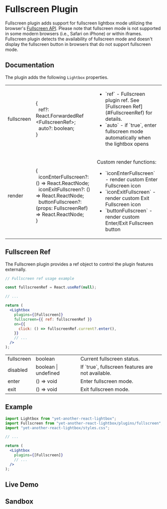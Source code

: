 # Fullscreen Plugin

Fullscreen plugin adds support for fullscreen lightbox mode utilizing the
browser's
[Fullscreen API](https://developer.mozilla.org/en-US/docs/Web/API/Fullscreen_API).
Please note that fullscreen mode is not supported in some modern browsers (i.e.,
Safari on iPhone) or within iframes. Fullscreen plugin detects the availability
of fullscreen mode and doesn't display the fullscreen button in browsers that do
not support fullscreen mode.

## Documentation

The plugin adds the following `Lightbox` properties.

<table class="docs">
  <tbody>
    <tr>
      <td>fullscreen</td>
      <td>
        &#123;<br/>
        &nbsp;&nbsp;ref?: React.ForwardedRef&#8203;&lt;FullscreenRef&gt;;<br/>
        &nbsp;&nbsp;auto?: boolean;<br/>
        &#125;
      </td>
      <td>
        <ul>
          <li>`ref` - Fullscreen plugin ref. See [Fullscreen Ref](#FullscreenRef) for details.</li>
          <li>`auto` - if `true`, enter fullscreen mode automatically when the lightbox opens</li>
        </ul>
      </td>
    </tr>
    <tr>
      <td>render</td>
      <td>
        &#123;<br />
        &nbsp;&nbsp;iconEnterFullscreen?: () => React.ReactNode;<br />
        &nbsp;&nbsp;iconExitFullscreen?: () => React.ReactNode;<br />
        &nbsp;&nbsp;buttonFullscreen?: (props: FullscreenRef) => React.ReactNode;<br />
        &#125;
      </td>
      <td>
        <p>Custom render functions:</p>
        <ul>
          <li>`iconEnterFullscreen` - render custom Enter Fullscreen icon</li>
          <li>`iconExitFullscreen` - render custom Exit Fullscreen icon</li>
          <li>`buttonFullscreen` - render custom Enter/Exit Fullscreen button</li>
        </ul>
      </td>
    </tr>
  </tbody>
</table>

## Fullscreen Ref

The Fullscreen plugin provides a ref object to control the plugin features
externally.

```jsx
// Fullscreen ref usage example

const fullscreenRef = React.useRef(null);

// ...

return (
  <Lightbox
    plugins={[Fullscreen]}
    fullscreen={{ ref: fullscreenRef }}
    on={{
      click: () => fullscreenRef.current?.enter(),
    }}
    // ...
  />
);
```

<table class="docs">
  <tbody>
    <tr>
      <td>fullscreen</td>
      <td>boolean</td>
      <td>Current fullscreen status.</td>
    </tr>
    <tr>
      <td>disabled</td>
      <td>boolean | undefined</td>
      <td>If `true`, fullscreen features are not available.</td>
    </tr>
    <tr>
      <td>enter</td>
      <td>() => void</td>
      <td>Enter fullscreen mode.</td>
    </tr>
    <tr>
      <td>exit</td>
      <td>() => void</td>
      <td>Exit fullscreen mode.</td>
    </tr>
  </tbody>
</table>

## Example

```jsx
import Lightbox from "yet-another-react-lightbox";
import Fullscreen from "yet-another-react-lightbox/plugins/fullscreen";
import "yet-another-react-lightbox/styles.css";

// ...

return (
  <Lightbox
    plugins={[Fullscreen]}
    // ...
  />
);
```

## Live Demo

<FullscreenPluginExample />

## Sandbox

<StackBlitzLink href="edit/yet-another-react-lightbox-examples" file="src/examples/FullscreenPlugin.tsx" initialPath="/plugins/fullscreen" />
